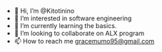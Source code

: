 - 👋 Hi, I’m @Kitotinino
- 👀 I’m interested in  software engineering 
- 🌱 I’m currently learning the basics.
- 💞️ I’m looking to collaborate on ALX program 
- 📫 How to reach me gracemumo95@gmail.com

<!---
Kitotinino/Kitotinino is a ✨ special ✨ repository because its `README.md` (this file) appears on your GitHub profile.
You can click the Preview link to take a look at your changes.
--->
